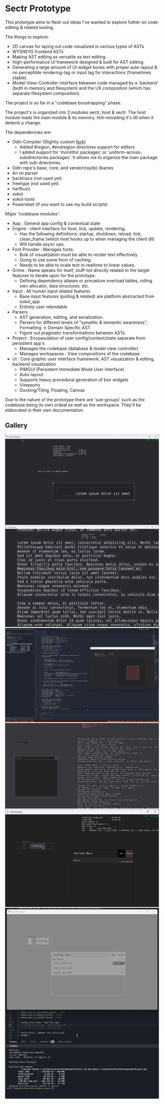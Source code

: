 # Sectr Prototype

This prototype aims to flesh out ideas I've wanted to explore futher on code editing & related tooling.

The things to explore:

* 2D canvas for laying out code visualized in various types of ASTs
* WYSIWYG frontend ASTs
* Making AST editing as versatile as text editing.
* High-performance UI framework designed & built for AST editing.
* Generating a large amount of UI widget boxes with proper auto-layout & no perceptible rendering-lag or input lag for interactions (frametimes stable).
* Model-View-Controller interface between code managed by a 'backend' (both in memory and filesystem) and the UX composition (which has separate filesystem composition).

The project is so far in a "codebase boostrapping" phase.

The project's is organized into 2 modules sectr_host & sectr.
The host module loads the main module & its memory. Hot-reloading it's dll when it detects a change.

The dependencies are:

* Odin Compiler (Slightly custom [fork](https://github.com/Ed94/Odin))
  * Added #region, #endregion directives support for editors
  * I added support for 'monlithic packages' or 'uniform-across-subdirectories packages'. It allows me to organize the main package with sub-directories.
* Odin repo's base, core, and vendor(raylib) libaries
* An ini parser
* backtrace (not used yet)
* freetype (not used yet)
* harfbuzz
* sokol
* sokol-tools
* Powershell (if you want to use my build scripts)

Major 'codebase modules':

* App : General app config & contextual state
* Engine : client interface for host, tick, update, rendering.
  * Has the following definitions: startup, shutdown, reload, tick, clean_frame (which host hooks up to when managing the client dll)
  * Will handle async ops.
* Font Provider : Manages fonts.
  * Bulk of visualization must be able to render text effectively
  * Going to use some form of caching.
  * Needs to be able to scale text in-realtime to linear values.
* Grime : Name speaks for itself, stuff not directly related to the target features to iterate upon for the prototype.
  * Defining dependency aliases or procedure overload tables, rolling own allocator, data structures, etc.
* Input : All human input related features
  * Base input features (polling & related) are platform abstracted from sokol_app
  * Entirely user rebindable
* Parsers
  * AST generation, editing, and serialization.
  * Parsers for different levels of "synatitic & semantic awareness", Formatting -> Domain Specific AST
  * Figure out pragmatic transformations between ASTs.
* Project : Encpasulation of user config/context/state separate from persistent app's
  * Manages the codebase (database & model view controller)
  * Manages workspaces : View compositions of the codebase
* UI : Core graphic user interface framework, AST visualzation & editing, backend visualization
  * PIMGUI (Persistent Immediate Mode User Interface)
  * Auto-layout
  * Supports heavy procedural generation of box widgets
  * Viewports
  * Docking/Tiling, Floating, Canvas

Due to the nature of the prototype there are 'sub-groups' such as the codebase being its own ordeal as well as the workspace.
They'll be elaborated in their own documentation

## Gallery

![img](docs/assets/sectr_host_2024-03-09_04-30-27.png)
![img](docs/assets/sectr_host_2024-05-04_12-29-39.png)
![img](docs/assets/Code_2024-05-04_12-55-53.png)
![img](docs/assets/sectr_host_2024-05-11_22-34-15.png)
![img](docs/assets/sectr_host_2024-05-15_03-32-36.png)
![img](docs/assets/Code_2024-05-21_23-15-16.gif)
